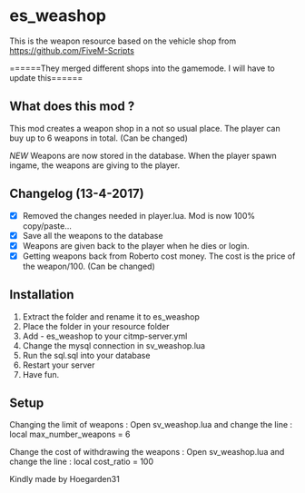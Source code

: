 # es_weashop

This is the weapon resource based on the vehicle shop from https://github.com/FiveM-Scripts 

======They merged different shops into the gamemode. I will have to update this======

## What does this mod ?
This mod creates a weapon shop in a not so usual place.
The player can buy up to 6 weapons in total. (Can be changed)

*NEW*
Weapons are now stored in the database. When the player spawn ingame, the weapons are giving to the player.

## Changelog (13-4-2017)

- [X] Removed the changes needed in player.lua. Mod is now 100% copy/paste...
- [X] Save all the weapons to the database
- [X] Weapons are given back to the player when he dies or login.
- [X] Getting weapons back from Roberto cost money. The cost is the price of the weapon/100. (Can be changed)

## Installation

1. Extract the folder and rename it to es_weashop
2. Place the folder in your resource folder
3. Add - es_weashop to your citmp-server.yml
4. Change the mysql connection in sv_weashop.lua
5. Run the sql.sql into your database
6. Restart your server
7. Have fun.

## Setup

Changing the limit of weapons : 
Open sv_weashop.lua and change the line :
	local max_number_weapons = 6

Change the cost of withdrawing the weapons :
Open sv_weashop.lua and change the line :
	local cost_ratio = 100

Kindly made by Hoegarden31
